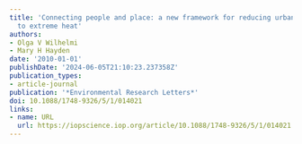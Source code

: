 ```yaml
---
title: 'Connecting people and place: a new framework for reducing urban vulnerability
  to extreme heat'
authors:
- Olga V Wilhelmi
- Mary H Hayden
date: '2010-01-01'
publishDate: '2024-06-05T21:10:23.237358Z'
publication_types:
- article-journal
publication: '*Environmental Research Letters*'
doi: 10.1088/1748-9326/5/1/014021
links:
- name: URL
  url: https://iopscience.iop.org/article/10.1088/1748-9326/5/1/014021
---
```

